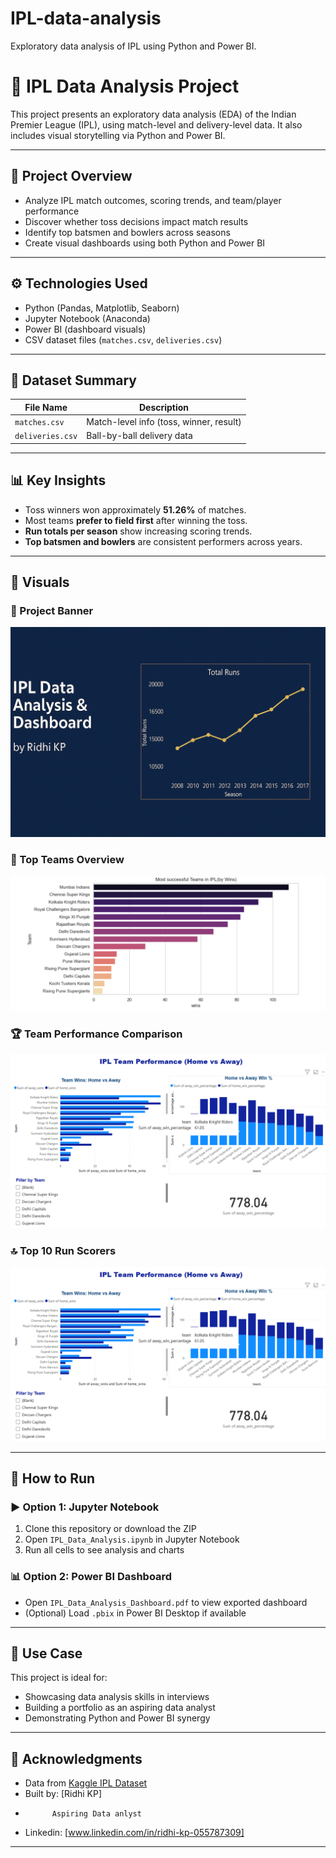# IPL-data-analysis
Exploratory data analysis of IPL using Python and Power BI.
# 🏏 IPL Data Analysis Project

This project presents an exploratory data analysis (EDA) of the Indian Premier League (IPL), using match-level and delivery-level data. It also includes visual storytelling via Python and Power BI.

---

## 📌 Project Overview

- Analyze IPL match outcomes, scoring trends, and team/player performance
- Discover whether toss decisions impact match results
- Identify top batsmen and bowlers across seasons
- Create visual dashboards using both Python and Power BI

---

## ⚙️ Technologies Used

- Python (Pandas, Matplotlib, Seaborn)
- Jupyter Notebook (Anaconda)
- Power BI (dashboard visuals)
- CSV dataset files (`matches.csv`, `deliveries.csv`)

---

## 📁 Dataset Summary

| File Name         | Description                            |
|------------------|----------------------------------------|
| `matches.csv`     | Match-level info (toss, winner, result) |
| `deliveries.csv`  | Ball-by-ball delivery data              |

---

## 📊 Key Insights

- Toss winners won approximately **51.26%** of matches.
- Most teams **prefer to field first** after winning the toss.
- **Run totals per season** show increasing scoring trends.
- **Top batsmen and bowlers** are consistent performers across years.

---

## 📸 Visuals

### 📌 Project Banner  
![Banner](ipl_project_banner.png)

### 🥇 Top Teams Overview  
![Top Teams](ipl_top_teams.png)

### 🏆 Team Performance Comparison  
![Team Performance](ipl_team_performance.png)

### 🔝 Top 10 Run Scorers  
![Top 10 Run Scorers](ipl_top_10_runners.png)

---

## 🚀 How to Run

### ▶️ Option 1: Jupyter Notebook
1. Clone this repository or download the ZIP
2. Open `IPL_Data_Analysis.ipynb` in Jupyter Notebook
3. Run all cells to see analysis and charts

### 📊 Option 2: Power BI Dashboard
- Open `IPL_Data_Analysis_Dashboard.pdf` to view exported dashboard
- (Optional) Load `.pbix` in Power BI Desktop if available

---

## 💼 Use Case

This project is ideal for:
- Showcasing data analysis skills in interviews
- Building a portfolio as an aspiring data analyst
- Demonstrating Python and Power BI synergy

---

## 🙌 Acknowledgments

- Data from [Kaggle IPL Dataset](https://www.kaggle.com/datasets)
- Built by: [Ridhi KP]
-           Aspiring Data anlyst 
- Linkedin: [www.linkedin.com/in/ridhi-kp-055787309]

---
